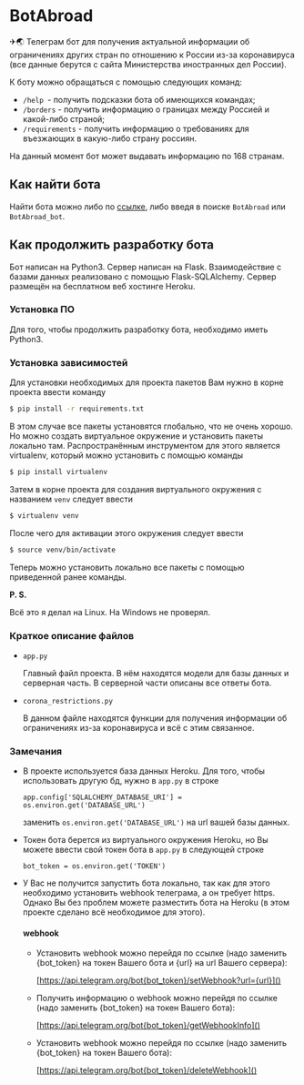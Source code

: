 # BotAbroad

✈🌏 Телеграм бот для получения актуальной информации об ограничениях других стран по отношению к России из-за коронавируса (все данные берутся с сайта Министерства иностранных дел России).

К боту можно обращаться с помощью следующих команд:
- `/help `- получить подсказки бота об имеющихся командах;
- `/borders` - получить информацию о границах между Россией и какой-либо страной;
- `/requirements` - получить информацию о требованиях для въезжающих в какую-либо страну россиян.

На данный момент бот может выдавать информацию по 168 странам.

## Как найти бота
Найти бота можно либо по [ссылке](https://t.me/BotAbroad_bot), либо введя в поиске `BotAbroad` или `BotAbroad_bot`.

## Как продолжить разработку бота
Бот написан на Python3. Сервер написан на Flask. Взаимодействие с базами данных реализовано с помощью Flask-SQLAlchemy. Сервер размещён на бесплатном веб хостинге Heroku.
### Установка ПО
Для того, чтобы продолжить разработку бота, необходимо иметь Python3.
### Установка зависимостей
Для установки необходимых для проекта пакетов Вам нужно в корне проекта ввести команду
```bash
$ pip install -r requirements.txt
```
В этом случае все пакеты установятся глобально, что не очень хорошо. Но можно создать виртуальное окружение и установить пакеты локально там.
Распространённым инструментом для этого является virtualenv, который можно установить с помощью команды
```bash
$ pip install virtualenv
```
Затем в корне проекта для создания виртуального окружения с названием `venv` следует ввести
```bash
$ virtualenv venv
```
После чего для активации этого окружения следует ввести
```bash
$ source venv/bin/activate
```
Теперь можно установить локально все пакеты с помощью приведенной ранее команды.

**P. S.**

Всё это я делал на Linux. На Windows не проверял.

### Краткое описание файлов
- `app.py`
    
    Главный файл проекта. В нём находятся модели для базы данных и серверная часть. В серверной части описаны все ответы бота.
- `corona_restrictions.py`
    
    В данном файле находятся функции для получения информации об ограничениях из-за коронавируса и всё с этим связанное.

### Замечания
- В проекте используется база данных Heroku. Для того, чтобы использовать другую бд, нужно в `app.py` в строке
    ```
    app.config['SQLALCHEMY_DATABASE_URI'] = os.environ.get('DATABASE_URL')
    ```
    заменить `os.environ.get('DATABASE_URL')` на url вашей базы данных.


- Токен бота берется из виртуального окружения Heroku, но Вы можете ввести свой токен бота в `app.py` в следующей строке
    ```
    bot_token = os.environ.get('TOKEN')
    ```

- У Вас не получится запустить бота локально, так как для этого необходимо установить webhook телеграма, а он требует https. Однако Вы без проблем можете разместить бота на Heroku (в этом проекте сделано всё необходимое для этого).
    #### webhook
    - Установить webhook можно перейдя по ссылке (надо заменить {bot_token} на токен Вашего бота и {url} на url Вашего сервера):
    
        [https://api.telegram.org/bot{bot_token}/setWebhook?url={url}]()
    - Получить информацию о webhook можно перейдя по ссылке (надо заменить {bot_token} на токен Вашего бота):
    
        [https://api.telegram.org/bot{bot_token}/getWebhookInfo]()
    - Установить webhook можно перейдя по ссылке (надо заменить {bot_token} на токен Вашего бота):
    
        [https://api.telegram.org/bot{bot_token}/deleteWebhook]()